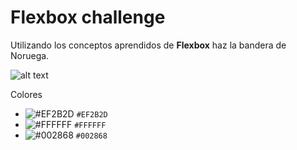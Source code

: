 
# Flexbox challenge

Utilizando los conceptos aprendidos de **Flexbox** haz la bandera de Noruega.

![alt text](https://upload.wikimedia.org/wikipedia/commons/d/d9/Flag_of_Norway.svg)

Colores
- ![#EF2B2D](https://placehold.it/15/f03c15/000000?text=+) `#EF2B2D`
- ![#FFFFFF](https://placehold.it/15/f03c15/000000?text=+) `#FFFFFF`
- ![#002868](https://placehold.it/15/f03c15/000000?text=+) `#002868`